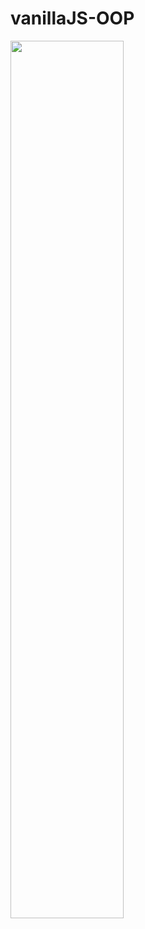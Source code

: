 # vanillaJS-OOP

<img src="https://codelearn.io/Upload/Blog/oop-trong-javascript-63734807042.6106.jpg" width="60%">
